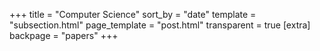 +++
title = "Computer Science"
sort_by = "date"
template = "subsection.html"
page_template = "post.html"
transparent = true
[extra]
backpage = "papers"
+++

